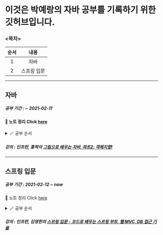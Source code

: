 # 이것은 박예랑의 자바 공부를 기록하기 위한 깃허브입니다.

### <목차>
<!--Table-->
|순서|내용|
|:--:|:--:|
|1|자바|
|2|스프링 입문|

___
## 자바
##### 공부 기간 : ~ 2021-02-11

#### 📝 노트 정리 Click [here](https://github.com/yerang2zzang/JavaStudy/blob/master/Java.md)
<details><summary>🪄 공부 순서</summary>
<p>

 - [x] 객체지향 프로그래밍
 - [x] 생성자
 - [x] 레퍼런스와 스태틱
 - [x] 접근 제한자와 게터 세터
 - [x] 자바 API
 - [x] 상속
 - [x] 인터페이스
 - [x] 총정리
 - [x] JAVA 8 (by TCPschool)
</p>
</details>

##### 강의 : 인프런, 홍팍의 [그림으로 배우는 자바, 파트2: 객체지향!](https://www.inflearn.com/course/그림으로-배우는-자바-객체지향/dashboard)

___

## 스프링 입문
##### 공부 기간 : 2021-02-12 ~ now

📝 노트 정리 Click [here](https://github.com/yerang2zzang/JavaStudy/blob/master/SpringStart.md)
<details>
<summary>🪄 공부 순서</summary>
 <p>
  
 - [x] 프로젝트 환경설정
 - [x] 스프링 웹 개발 기초
 - [x] 회원 관리 예제 - 백엔드 개발
 - [x] 스트링 빈과 의존관계
 - [x] 회원 관리 예제 - 웹 MVC 개발
 - [x] 스프링 DB 접근 기술
 - [x] AOP
 - [x] 다음으로...
 </p>
 </details>

##### 강의 : 인프런, 김영한의 [스프링 입문 - 코드로 배우는 스프링 부트, 웹 MVC, DB 접근 기술](https://www.inflearn.com/course/스프링-입문-스프링부트/dashboard)
